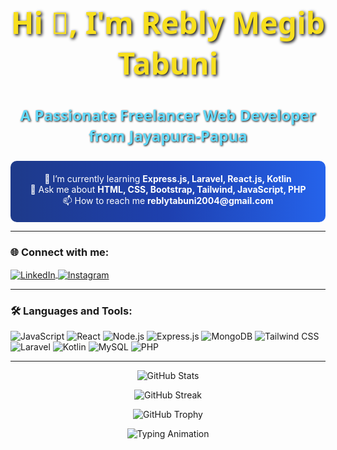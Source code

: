 <h1 align="center" style="color:#F7DF1E; font-size: 3rem; font-family: 'Segoe UI', Tahoma, Geneva, Verdana, sans-serif; text-shadow: 2px 2px 5px #000;">
  Hi 👋, I'm Rebly Megib Tabuni
</h1>
<h3 align="center" style="color:#61DAFB; font-size: 1.5rem; font-family: 'Segoe UI', Tahoma, Geneva, Verdana, sans-serif; text-shadow: 1px 1px 3px #000;">
  A Passionate Freelancer Web Developer from Jayapura-Papua
</h3>

<div align="center" style="background: linear-gradient(to right, #1e3a8a, #1e40af, #2563eb); padding: 20px; border-radius: 10px; color: white;">
  🌱 I’m currently learning <strong>Express.js, Laravel, React.js, Kotlin</strong> <br />
  💬 Ask me about <strong>HTML, CSS, Bootstrap, Tailwind, JavaScript, PHP</strong> <br />
  📫 How to reach me <strong>reblytabuni2004@gmail.com</strong>
</div>

---

<h3 align="left">🌐 Connect with me:</h3>
<p align="left">
  <a href="https://linkedin.com/in/reblytabuni22" target="_blank">
    <img align="center" src="https://img.shields.io/badge/LinkedIn-0077B5?style=for-the-badge&logo=linkedin&logoColor=white" alt="LinkedIn" />
  </a>
  <a href="https://instagram.com/lingge_gaya" target="_blank">
    <img align="center" src="https://img.shields.io/badge/Instagram-E4405F?style=for-the-badge&logo=instagram&logoColor=white" alt="Instagram" />
  </a>
</p>

---

<h3 align="left">🛠 Languages and Tools:</h3>
<p align="left">
  <img src="https://img.shields.io/badge/JavaScript-F7DF1E?logo=javascript&logoColor=black&style=for-the-badge" alt="JavaScript" />
  <img src="https://img.shields.io/badge/React-61DAFB?logo=react&logoColor=black&style=for-the-badge" alt="React" />
  <img src="https://img.shields.io/badge/Node.js-339933?logo=node.js&logoColor=white&style=for-the-badge" alt="Node.js" />
  <img src="https://img.shields.io/badge/Express.js-000000?logo=express&logoColor=white&style=for-the-badge" alt="Express.js" />
  <img src="https://img.shields.io/badge/MongoDB-4EA94B?logo=mongodb&logoColor=white&style=for-the-badge" alt="MongoDB" />
  <img src="https://img.shields.io/badge/Tailwind_CSS-38B2AC?logo=tailwind-css&logoColor=white&style=for-the-badge" alt="Tailwind CSS" />
  <img src="https://img.shields.io/badge/Laravel-FF2D20?logo=laravel&logoColor=white&style=for-the-badge" alt="Laravel" />
  <img src="https://img.shields.io/badge/Kotlin-0095D5?logo=kotlin&logoColor=white&style=for-the-badge" alt="Kotlin" />
  <img src="https://img.shields.io/badge/MySQL-4479A1?logo=mysql&logoColor=white&style=for-the-badge" alt="MySQL" />
  <img src="https://img.shields.io/badge/PHP-777BB4?logo=php&logoColor=white&style=for-the-badge" alt="PHP" />
</p>

---

<p align="center">
  <img src="https://github-readme-stats.vercel.app/api?username=anjastabuni&show_icons=true&theme=radical" alt="GitHub Stats" />
</p>

<p align="center">
  <img src="https://github-readme-streak-stats.herokuapp.com/?user=anjastabuni&theme=radical" alt="GitHub Streak" />
</p>

<p align="center">
  <img src="https://github-profile-trophy.vercel.app/?username=anjastabuni&theme=radical&margin-w=15&margin-h=15" alt="GitHub Trophy" />
</p>

<div align="center">
  <img src="https://readme-typing-svg.herokuapp.com?font=Fira+Code&duration=2000&pause=1000&color=00FF00&width=435&lines=Welcome+to+My+GitHub+Profile!;Let's+Build+Something+Amazing+Together!" alt="Typing Animation" />
</div>
